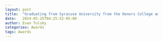 ```yaml
---
layout: post
title:  "Graduating from Syracuse University from the Honors College and with magna cum laude"
date:   2024-05-25T04:25:52-05:00
author: Evan Tulsky
categories: Awards
tags: Awards
---
```

